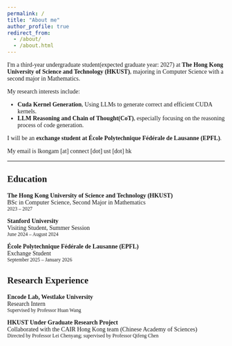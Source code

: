 ```yaml
---
permalink: /
title: "About me"
author_profile: true
redirect_from: 
  - /about/
  - /about.html
---
```



<style>
body {
  font-family: "Times New Roman", Times, serif;
}
</style>

I'm a third-year undergraduate student(expected graduate year: 2027) at **The Hong Kong University of Science and Technology (HKUST)**, majoring in Computer Science with a second major in Mathematics.

My research interests include:

- **Cuda Kernel Generation**, Using LLMs to generate correct and efficient CUDA kernels.  
- **LLM Reasoning and Chain of Thought(CoT)**, especially focusing on the reasoning process of code generation.

I will be an **exchange student at École Polytechnique Fédérale de Lausanne (EPFL)**.

My email is lkongam [at] connect [dot] ust [dot] hk

---

## Education

**The Hong Kong University of Science and Technology (HKUST)**  
BSc in Computer Science, Second Major in Mathematics  
<small>2023 – 2027</small>  

**Stanford University**  
Visiting Student, Summer Session  
<small>June 2024 – August 2024</small>  

**École Polytechnique Fédérale de Lausanne (EPFL)**  
Exchange Student  
<small>September 2025 – January 2026</small>  


## Research Experience

**Encode Lab, Westlake University**  
Research Intern  
<small>Supervised by Professor Huan Wang</small>  

**HKUST Under Graduate Research Project**  
Collaborated with the CAIR Hong Kong team (Chinese Academy of Sciences)  
<small>Directed by Professor Lei Chenyang; supervised by Professor Qifeng Chen</small>
